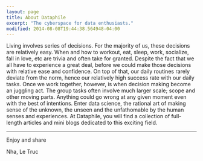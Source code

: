 ```yaml
---
layout: page
title: About Dataphile
excerpt: "The cyberspace for data enthusiasts."
modified: 2014-08-08T19:44:38.564948-04:00
---
```


<!-- Looking for a simple, responsive, theme for your Jekyll powered blog? Well look no further. Here be **So Simple Theme**, the follow up to [**Minimal Mistakes**](http://mmistakes.github.io/minimal-mistakes) --- by designer slash illustrator [Michael Rose](http://mademistakes.com).

## So Simple Theme is all about:

* Responsive templates. Looking good on mobile, tablet, and desktop.
* Gracefully degrading in older browsers. Compatible with Internet Explorer 9+ and all modern browsers.
* Minimal embellishments and subtle animations.
* Optional large feature images for posts and pages.
* [Custom 404 page]({{ site.url }}/404.html) to get you started.
* [Simple site search](https://github.com/christian-fei/Simple-Jekyll-Search)
* Support for Disqus Comments

 <a markdown="0" href="{{ site.url }}/theme-setup" class="btn">Install So Simple Theme</a>

[^1]: Example: *domain.com/category-name/post-title* -->

Living involves series of decisions. For the majority of us, these decisions are relatively easy. When and how to workout, eat, sleep, work, socialize, fall in love, etc are trivia and often take for granted. Despite the fact that we all have to experience a great deal, before we could make those decisions with relative ease and confidence. On top of that, our daily routines rarely deviate from the norm, hence our relatively high success rate with our daily tasks. Once we work together, however, is when decision making become an juggling act. The group tasks often involve much larger scale; scope and other moving parts. Anything could go wrong at any given moment even with the best of intentions. Enter data science, the rational art of making sense of the unknown, the unseen and the unfathomable by the human senses and experiences. At Dataphile, you will find a collection of full-length articles and mini blogs dedicated to this exciting field. 

---

Enjoy and share

Nha, Le Truc

